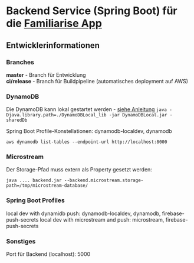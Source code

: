 # Backend Service (Spring Boot) für die [Familiarise App](https://devpost.com/software/virtuelle-stimmungsringe)

## Entwicklerinformationen
### Branches
**master** - Branch für Entwicklung  
**ci/release** - Branch für Buildpipeline (automatisches deployment auf AWS)

### DynamoDB
Die DynamoDB kann lokal gestartet werden - [siehe Anleitung](https://docs.aws.amazon.com/amazondynamodb/latest/developerguide/DynamoDBLocal.DownloadingAndRunning.html)
`java -Djava.library.path=./DynamoDBLocal_lib -jar DynamoDBLocal.jar -sharedDb`

Spring Boot Profile-Konstellationen: dynamodb-localdev, dynamodb

`aws dynamodb list-tables --endpoint-url http://localhost:8000`

### Microstream
Der Storage-Pfad muss extern als Property gesetzt werden:

`java .... backend.jar --backend.microstream.storage-path=/tmp/microstream-database/`

### Spring Boot Profiles
local dev with dynamidb push: dynamodb-localdev, dynamodb, firebase-push-secrets
local dev with microstream and push: microstream, firebase-push-secrets


### Sonstiges
Port für Backend (localhost): 5000

